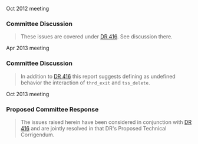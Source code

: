 Oct 2012 meeting

### Committee Discussion

> These issues are covered under [DR 416](issue:0416). See discussion there.

Apr 2013 meeting

### Committee Discussion

> In addition to [DR 416](issue:0416) this report suggests defining as undefined
> behavior the interaction of `thrd_exit` and `tss_delete`.

Oct 2013 meeting

### Proposed Committee Response

> The issues raised herein have been considered in conjunction with [DR
> 416](issue:0416) and are jointly resolved in that DR's Proposed Technical
> Corrigendum.
